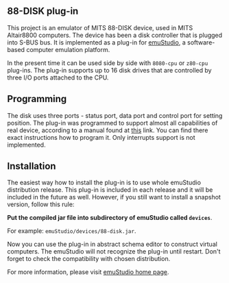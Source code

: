 88-DISK plug-in
---------------

This project is an emulator of MITS 88-DISK device, used in MITS Altair8800 computers.
The device has been a disk controller that is plugged into S-BUS bus. It is implemented
as a plug-in for [emuStudio](http://net.emustudio.sf.net), a software-based computer emulation
platform.

In the present time it can be used side by side with `8080-cpu` or `z80-cpu` plug-ins.
The plug-in supports up to 16 disk drives that are controlled by three I/O ports
attached to the CPU. 

Programming
-----------

The disk uses three ports - status port, data port and control port for setting position. The plug-in
was programmed to support almost all capabilities of real device, according to a manual found
at [this](http://www.virtualaltair.com/virtualaltair.com/PDF/88dsk%20manual%20v2.pdf) link. You can
find there exact instructions how to program it. Only interrupts support is not implemented.

Installation
------------

The easiest way how to install the plug-in is to use whole emuStudio distribution release. This plug-in is
included in each release and it will be included in the future as well. However, if you still want to install
a snapshot version, follow this rule: 

**Put the compiled jar file into subdirectory of emuStudio called `devices`**.

For example: `emuStudio/devices/88-disk.jar`.

Now you can use the plug-in in abstract schema editor to construct virtual computers. The emuStudio
will not recognize the plug-in until restart. Don't forget to check the compatibility with chosen
distribution.

For more information, please visit [emuStudio home page](http://net.emustudio.sourceforge.net/downloads.html).

